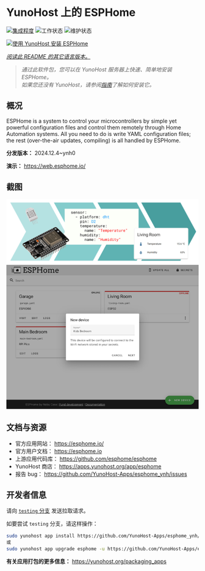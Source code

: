 <!--
注意：此 README 由 <https://github.com/YunoHost/apps/tree/master/tools/readme_generator> 自动生成
请勿手动编辑。
-->

# YunoHost 上的 ESPHome

[![集成程度](https://apps.yunohost.org/badge/integration/esphome)](https://ci-apps.yunohost.org/ci/apps/esphome/)
![工作状态](https://apps.yunohost.org/badge/state/esphome)
![维护状态](https://apps.yunohost.org/badge/maintained/esphome)

[![使用 YunoHost 安装 ESPHome](https://install-app.yunohost.org/install-with-yunohost.svg)](https://install-app.yunohost.org/?app=esphome)

*[阅读此 README 的其它语言版本。](./ALL_README.md)*

> *通过此软件包，您可以在 YunoHost 服务器上快速、简单地安装 ESPHome。*  
> *如果您还没有 YunoHost，请参阅[指南](https://yunohost.org/install)了解如何安装它。*

## 概况

ESPHome is a system to control your microcontrollers by simple yet powerful configuration files and control them remotely through Home Automation systems. All you need to do is write YAML configuration files; the rest (over-the-air updates, compiling) is all handled by ESPHome.


**分发版本：** 2024.12.4~ynh0

**演示：** <https://web.esphome.io/>

## 截图

![ESPHome 的截图](./doc/screenshots/hero.png)
![ESPHome 的截图](./doc/screenshots/screenshot.png)

## 文档与资源

- 官方应用网站： <https://esphome.io/>
- 官方用户文档： <https://esphome.io>
- 上游应用代码库： <https://github.com/esphome/esphome>
- YunoHost 商店： <https://apps.yunohost.org/app/esphome>
- 报告 bug： <https://github.com/YunoHost-Apps/esphome_ynh/issues>

## 开发者信息

请向 [`testing` 分支](https://github.com/YunoHost-Apps/esphome_ynh/tree/testing) 发送拉取请求。

如要尝试 `testing` 分支，请这样操作：

```bash
sudo yunohost app install https://github.com/YunoHost-Apps/esphome_ynh/tree/testing --debug
或
sudo yunohost app upgrade esphome -u https://github.com/YunoHost-Apps/esphome_ynh/tree/testing --debug
```

**有关应用打包的更多信息：** <https://yunohost.org/packaging_apps>
